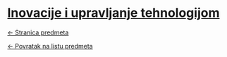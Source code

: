 # [Inovacije i upravljanje tehnologijom](https://www.github.com/studosi-fer/IIUT)
[<- Stranica predmeta](https://www.fer.unizg.hr/predmet/iut)

[<- Povratak na listu predmeta](https://www.github.com/studosi/FER)